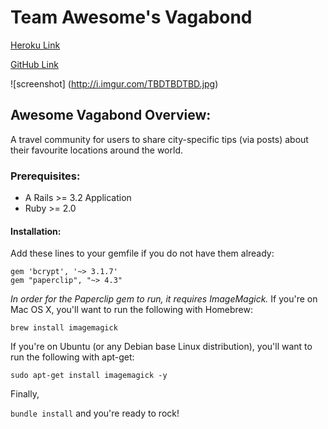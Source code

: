 # Team Awesome's Vagabond

[Heroku Link](https://www.TBD.com)

[GitHub Link](https://github.com/anonym0us3/vagabond/)

![screenshot]
(http://i.imgur.com/TBDTBDTBD.jpg)



## Awesome Vagabond Overview:

A travel community for users to share city-specific tips (via posts) about their favourite locations around the world.


### Prerequisites:

* A Rails >= 3.2 Application
* Ruby >= 2.0

#### Installation:

Add these lines to your gemfile if you do not have them already:

	gem 'bcrypt', '~> 3.1.7'
	gem "paperclip", "~> 4.3"

*In order for the Paperclip gem to run, it requires ImageMagick.*
If you're on Mac OS X, you'll want to run the following with Homebrew:

	brew install imagemagick

If you're on Ubuntu (or any Debian base Linux distribution), you'll want to run
the following with apt-get:

    sudo apt-get install imagemagick -y

Finally,

`bundle install` and you're ready to rock!